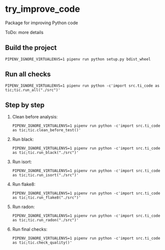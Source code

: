 # try_improve_code
Package for improving Python code

ToDo: more details

## Build the project
```shell
PIPENV_IGNORE_VIRTUALENVS=1 pipenv run python setup.py bdist_wheel
```


## Run all checks
```shell
PIPENV_IGNORE_VIRTUALENVS=1 pipenv run python -c'import src.ti_code as tic;tic.run_all("./src")'
```

## Step by step

1. Clean before analysis:
    ```shell
    PIPENV_IGNORE_VIRTUALENVS=1 pipenv run python -c'import src.ti_code as tic;tic.clean_before_test()'
    ```
1. Run black:
    ```shell
    PIPENV_IGNORE_VIRTUALENVS=1 pipenv run python -c'import src.ti_code as tic;tic.run_black("./src")'
    ```
1. Run isort:
    ```shell
    PIPENV_IGNORE_VIRTUALENVS=1 pipenv run python -c'import src.ti_code as tic;tic.run_isort("./src")'
    ```
1. Run flake8:
    ```shell
    PIPENV_IGNORE_VIRTUALENVS=1 pipenv run python -c'import src.ti_code as tic;tic.run_flake8("./src")'
    ```
1. Run radon:
    ```shell
    PIPENV_IGNORE_VIRTUALENVS=1 pipenv run python -c'import src.ti_code as tic;tic.run_radon("./src")'
    ```
1. Run final checks:
    ```shell
    PIPENV_IGNORE_VIRTUALENVS=1 pipenv run python -c'import src.ti_code as tic;tic.check_quality()'
    ```

